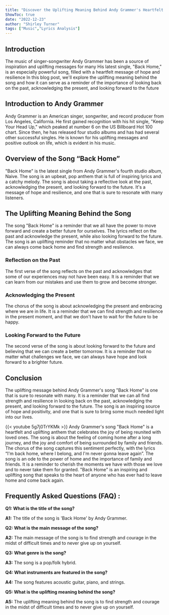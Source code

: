 ```yaml
---
title: "Discover the Uplifting Meaning Behind Andy Grammer's Heartfelt Song 'Back Home'!"
ShowToc: true 
date: "2022-12-23"
author: "Shirley Turner" 
tags: ["Music","Lyrics Analysis"]
---
```

## Introduction 

The music of singer-songwriter Andy Grammer has been a source of inspiration and uplifting messages for many His latest single, "Back Home," is an especially powerful song, filled with a heartfelt message of hope and resilience In this blog post, we'll explore the uplifting meaning behind the song and how it can serve as a reminder of the importance of looking back on the past, acknowledging the present, and looking forward to the future

## Introduction to Andy Grammer

Andy Grammer is an American singer, songwriter, and record producer from Los Angeles, California. He first gained recognition with his hit single, "Keep Your Head Up," which peaked at number 6 on the US Billboard Hot 100 chart. Since then, he has released four studio albums and has had several other successful singles. He is known for his uplifting messages and positive outlook on life, which is evident in his music.

## Overview of the Song “Back Home”

"Back Home" is the latest single from Andy Grammer's fourth studio album, Naive. The song is an upbeat, pop anthem that is full of inspiring lyrics and a catchy melody. The song is about taking a reflective look at the past, acknowledging the present, and looking forward to the future. It's a message of hope and resilience, and one that is sure to resonate with many listeners.

## The Uplifting Meaning Behind the Song

The song "Back Home" is a reminder that we all have the power to move forward and create a better future for ourselves. The lyrics reflect on the past and acknowledge the present, while also looking forward to the future. The song is an uplifting reminder that no matter what obstacles we face, we can always come back home and find strength and resilience. 

### Reflection on the Past

The first verse of the song reflects on the past and acknowledges that some of our experiences may not have been easy. It is a reminder that we can learn from our mistakes and use them to grow and become stronger. 

### Acknowledging the Present

The chorus of the song is about acknowledging the present and embracing where we are in life. It is a reminder that we can find strength and resilience in the present moment, and that we don't have to wait for the future to be happy. 

### Looking Forward to the Future

The second verse of the song is about looking forward to the future and believing that we can create a better tomorrow. It is a reminder that no matter what challenges we face, we can always have hope and look forward to a brighter future. 

## Conclusion

The uplifting message behind Andy Grammer's song "Back Home" is one that is sure to resonate with many. It is a reminder that we can all find strength and resilience in looking back on the past, acknowledging the present, and looking forward to the future. The song is an inspiring source of hope and positivity, and one that is sure to bring some much needed light into our lives.

{{< youtube 5g7j0TrYKMk >}} 
Andy Grammer's song "Back Home" is a heartfelt and uplifting anthem that celebrates the joy of being reunited with loved ones. The song is about the feeling of coming home after a long journey, and the joy and comfort of being surrounded by family and friends. The chorus of the song captures this sentiment perfectly, with the lyrics “I'm back home, where I belong, and I'm never gonna leave again”. The song is an ode to the power of home and the importance of family and friends. It is a reminder to cherish the moments we have with those we love and to never take them for granted. "Back Home" is an inspiring and uplifting song that speaks to the heart of anyone who has ever had to leave home and come back again.

## Frequently Asked Questions (FAQ) :
**Q1: What is the title of the song?**

**A1:** The title of the song is 'Back Home' by Andy Grammer.

**Q2: What is the main message of the song?**

**A2:** The main message of the song is to find strength and courage in the midst of difficult times and to never give up on yourself.

**Q3: What genre is the song?**

**A3:** The song is a pop/folk hybrid.

**Q4: What instruments are featured in the song?**

**A4:** The song features acoustic guitar, piano, and strings.

**Q5: What is the uplifting meaning behind the song?**

**A5:** The uplifting meaning behind the song is to find strength and courage in the midst of difficult times and to never give up on yourself.




